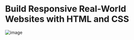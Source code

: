 # Build Responsive Real-World Websites with HTML and CSS
![image](https://user-images.githubusercontent.com/103145317/180474765-1c9430d8-312f-4a25-a978-0025df2b2cdb.png)
